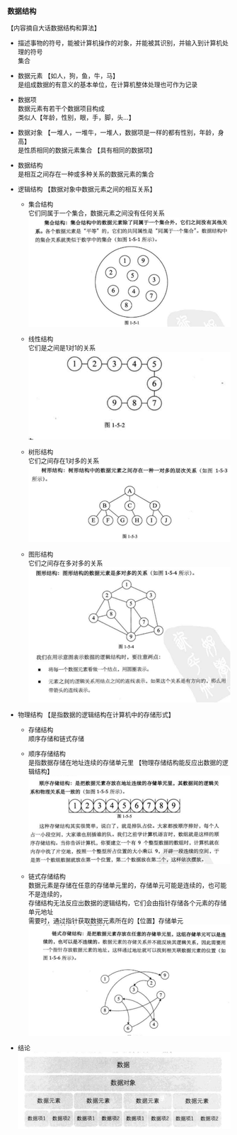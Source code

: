 ### 数据结构   
【内容摘自大话数据结构和算法】  
- 描述事物的符号，能被计算机操作的对象，并能被其识别，并输入到计算机处理的符号  
集合 

- 数据元素  【如人，狗，鱼，牛，马】   
 是组成数据的有意义的基本单位，在计算机整体处理也可作为记录    
 
- 数据项   
 数据元素有若干个数据项目构成   
 类似人【年龄，性别，眼，手，脚，头...】   
 
- 数据对象  【一堆人，一堆牛，一堆人，数据项是一样的都有性别，年龄，身高】      
 是性质相同的数据元素集合  【具有相同的数据项】 


- 数据结构  
 是相互之间存在一种或多种关系的数据元素的集合     
 
 - 逻辑结构  【数据对象中数据元素之间的相互关系】      
   - 集合结构  
     它们同属于一个集合，数据元素之间没有任何关系     
     ![集合结构](datastruct/collection.png)  
     
   - 线性结构  
     它们是之间是1对1的关系   
     ![线性结构](datastruct/line.png)  
     
   - 树形结构  
     它们之间存在1对多的关系   
     ![树形结构](datastruct/tree.png)    
     
   - 图形结构  
     它们之间存在多对多的关系  
     ![图形关系](datastruct/more.png)  
     
     
 - 物理结构  【是指数据的逻辑结构在计算机中的存储形式】     
   - 存储结构  
    顺序存储和链式存储     
    
   - 顺序存储结构  
   是指数据存储在地址连续的存储单元里   【物理存储结构能反应出数据的逻辑结构】  
   ![顺序存储](datastruct/storage1.png)    
   
   - 链式存储结构  
   数据元素是存储在任意的存储单元里的，存储单元可能是连续的，也可能不是连续的，  
   存储结构无法反应出数据的逻辑结构，它们会由指针存储各个元素的存储单元地址  
   需要时，通过指针获取数据元素所在的【位置】存储单元  
   ![链式存储](datastruct/chain.png)  
     
     
- 结论  
    ![](datastruct/data_struct1.png)
     